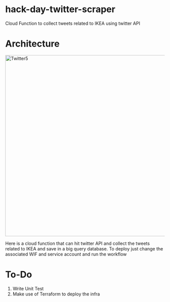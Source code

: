 # hack-day-twitter-scraper
Cloud Function to collect tweets related to IKEA using twitter API

# Architecture


<img width="573" alt="Twitter5" src="https://user-images.githubusercontent.com/118686610/204370498-4583a071-0b4f-49f5-903c-11ac1da46b86.PNG">


Here is a cloud function that can hit twitter API and collect the tweets related to IKEA and save in a big query database. 
To deploy just change the associated WIF and service account and run the workflow

# To-Do

1. Write Unit Test
2. Make use of Terraform to deploy the infra
